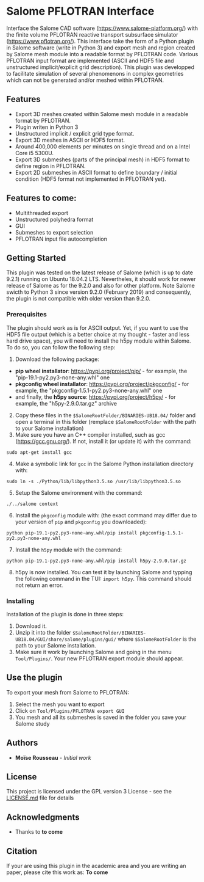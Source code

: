 # Salome PFLOTRAN Interface

Interface the Salome CAD software (https://www.salome-platform.org/) with the finite volume PFLOTRAN reactive transport subsurface simulator (https://www.pflotran.org/). This interface take the form of a Python plugin in Salome software (write in Python 3) and export mesh and region created by Salome mesh module into a readable format by PFLOTRAN code. Various PFLOTRAN input format are implemented (ASCII and HDF5 file and unstructured implicit/explicit grid description). This plugin was developped to facilitate simulation of several phenomenons in complex geometries which can not be generated and/or meshed within PFLOTRAN. 

## Features
* Export 3D meshes created within Salome mesh module in a readable format by PFLOTRAN.
* Plugin writen in Python 3
* Unstructured implicit / explicit grid type format.
* Export 3D meshes in ASCII or HDF5 format.
* Around 400,000 elements per minutes on single thread and on a Intel Core i5 5300U.
* Export 3D submeshes (parts of the principal mesh) in HDF5 format to define region in PFLOTRAN.
* Export 2D submeshes in ASCII format to define boundary / initial condition (HDF5 format not implemented in PFLOTRAN yet).

## Features to come:
* Multithreaded export
* Unstructured polyhedra format
* GUI
* Submeshes to export selection
* PFLOTRAN input file autocompletion

## Getting Started

This plugin was tested on the latest release of Salome (which is up to date 9.2.1) running on Ubuntu 18.04.2 LTS. Nevertheles, it should work for newer release of Salome as for the 9.2.0 and also for other platform. Note Salome swicth to Python 3 since version 9.2.0 (February 2019) and consequently, the plugin is not compatible with older version than 9.2.0.

### Prerequisites

The plugin should work as is for ASCII output. Yet, if you want to use the HDF5 file output (which is a better choice at my thought - faster and less hard drive space), you will need to install the h5py module within Salome. To do so, you can follow the following step:
1. Download the following package:
* **pip wheel installator**: https://pypi.org/project/pip/ - for example, the "pip-19.1-py2.py3-none-any.whl" one
* **pkgconfig wheel installator**: https://pypi.org/project/pkgconfig/ - for example, the "pkgconfig-1.5.1-py2.py3-none-any.whl" one
* and finally, the **h5py source**: https://pypi.org/project/h5py/ - for example, the "h5py-2.9.0.tar.gz" archive
2. Copy these files in the ```$SalomeRootFolder/BINARIES-UB18.04/``` folder and open a terminal in this folder (remplace ```$SalomeRootFolder``` with the path to your Salome installation)
3. Make sure you have an C++ compiler installed, such as gcc (https://gcc.gnu.org/). If not, install it (or update it) with the command: 
```
sudo apt-get install gcc
```
4. Make a symbolic link for ```gcc``` in the Salome Python installation directory with: 
``` 
sudo ln -s ./Python/lib/libpython3.5.so /usr/lib/libpython3.5.so
```
5. Setup the Salome environment with the command: 
```
./../salome context
```
6. Install the ```pkgconfig``` module with: (the exact command may differ due to your version of `pip` and `pkgconfig` you downloaded): 
```
python pip-19.1-py2.py3-none-any.whl/pip install pkgconfig-1.5.1-py2.py3-none-any.whl
```
7. Install the `h5py` module with the command: 
```
python pip-19.1-py2.py3-none-any.whl/pip install h5py-2.9.0.tar.gz
```
8. h5py is now installed. You can test it by launching Salome and typping the following command in the TUI: ```import h5py```. This command should not return an error.

### Installing

Installation of the plugin is done in three steps:
1. Download it.
2. Unzip it into the folder ```$SalomeRootFolder/BINARIES-UB18.04/GUI/share/salome/plugins/gui/``` where `$SalomeRootFolder` is the path to your Salome installation.
2. Make sure it work by launching Salome and going in the menu ```Tool/Plugins/```. Your new PFLOTRAN export module should appear.

## Use the plugin

To export your mesh from Salome to PFLOTRAN:
1. Select the mesh you want to export
2. Click on `Tool/Plugins/PFLOTRAN export GUI`
3. You mesh and all its submeshes is saved in the folder you save your Salome study

## Authors

* **Moïse Rousseau** - *Initial work*

## License

This project is licensed under the GPL version 3 License - see the [LICENSE.md](LICENSE.md) file for details

## Acknowledgments

* Thanks to **to come**

## Citation
If your are using this plugin in the academic area and you are writing an paper, please cite this work as:
**To come**

